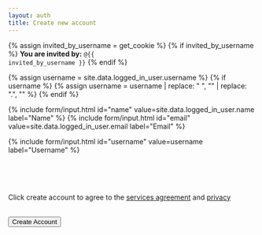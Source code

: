 ```yaml
---
layout: auth
title: Create new account
---
```


<div class="mdl-card__supporting-text">

<!-- If you already have an account, use that account to <a href="{{ site.url }}/auth/sign-in">sign in</a>. -->


{% assign invited_by_username = get_cookie %}
{% if invited_by_username %}
<strong>You are invited by:</strong> <code>@{{ invited_by_username }}</code>
{% endif %}


{% assign username = site.data.logged_in_user.username %}
{% if username %}
{% assign username = username | replace: " ", "" | replace: ".", "" %}
{% endif %}

<form>

{% include form/input.html id="name" value=site.data.logged_in_user.name label="Name" %}
{% include form/input.html id="email" value=site.data.logged_in_user.email label="Email" %}

<!-- Bug: alpha_dash only allowed, dots are removed -->
{% include form/input.html id="username" value=username label="Username" %}

<br>
<br>
<br>

Click create account to agree to the <a href="{{ site.url }}/legal/terms" target="_blank">services agreement</a> and <a href="{{ site.url }}/legal/privacy" target="_blank">privacy</a><br>
<br>

<!-- Accent-colored raised button with ripple -->
<button class="mdl-button mdl-button--raised mdl-button--accent mdl-js-button mdl-js-ripple-effect" type="submit">
    Create Account
</button>

</form>

</div>